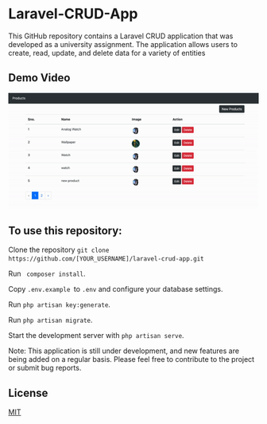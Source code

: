 # Laravel-CRUD-App
This GitHub repository contains a Laravel CRUD application that was developed as a university assignment. The application allows users to create, read, update, and delete data for a variety of entities

## Demo Video

![](https://github.com/MsDhanalekshmi/Laravel-CRUD-App/blob/master/demo.gif)


## To use this repository:

Clone the repository 
```git clone https://github.com/[YOUR_USERNAME]/laravel-crud-app.git```



Run ``` composer install```.


Copy ```.env.example ```to ```.env``` and configure your database settings.


Run ```php artisan key:generate```.


Run ```php artisan migrate```.


Start the development server with ```php artisan serve```.

Note: This application is still under development, and new features are being added on a regular basis. Please feel free to contribute to the project or submit bug reports.




















## License

[MIT](https://choosealicense.com/licenses/mit/)
